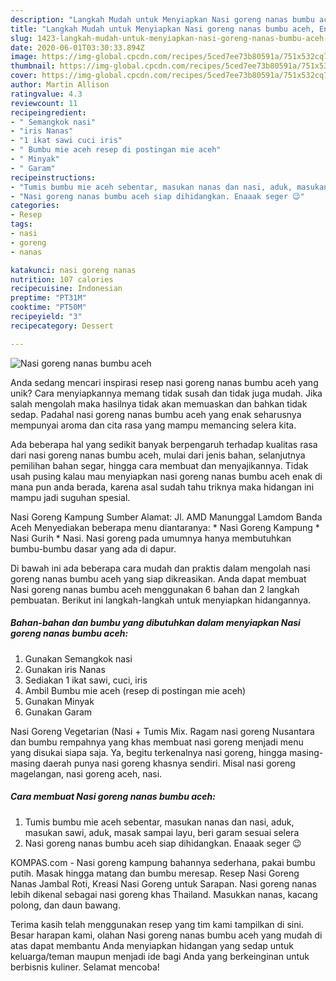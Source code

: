 ```yaml
---
description: "Langkah Mudah untuk Menyiapkan Nasi goreng nanas bumbu aceh, Enak Banget"
title: "Langkah Mudah untuk Menyiapkan Nasi goreng nanas bumbu aceh, Enak Banget"
slug: 1423-langkah-mudah-untuk-menyiapkan-nasi-goreng-nanas-bumbu-aceh-enak-banget
date: 2020-06-01T03:30:33.894Z
image: https://img-global.cpcdn.com/recipes/5ced7ee73b80591a/751x532cq70/nasi-goreng-nanas-bumbu-aceh-foto-resep-utama.jpg
thumbnail: https://img-global.cpcdn.com/recipes/5ced7ee73b80591a/751x532cq70/nasi-goreng-nanas-bumbu-aceh-foto-resep-utama.jpg
cover: https://img-global.cpcdn.com/recipes/5ced7ee73b80591a/751x532cq70/nasi-goreng-nanas-bumbu-aceh-foto-resep-utama.jpg
author: Martin Allison
ratingvalue: 4.3
reviewcount: 11
recipeingredient:
- " Semangkok nasi"
- "iris Nanas"
- "1 ikat sawi cuci iris"
- " Bumbu mie aceh resep di postingan mie aceh"
- " Minyak"
- " Garam"
recipeinstructions:
- "Tumis bumbu mie aceh sebentar, masukan nanas dan nasi, aduk, masukan sawi, aduk, masak sampai layu, beri garam sesuai selera"
- "Nasi goreng nanas bumbu aceh siap dihidangkan. Enaaak seger 😉"
categories:
- Resep
tags:
- nasi
- goreng
- nanas

katakunci: nasi goreng nanas 
nutrition: 107 calories
recipecuisine: Indonesian
preptime: "PT31M"
cooktime: "PT50M"
recipeyield: "3"
recipecategory: Dessert

---
```



![Nasi goreng nanas bumbu aceh](https://img-global.cpcdn.com/recipes/5ced7ee73b80591a/751x532cq70/nasi-goreng-nanas-bumbu-aceh-foto-resep-utama.jpg)

Anda sedang mencari inspirasi resep nasi goreng nanas bumbu aceh yang unik? Cara menyiapkannya memang tidak susah dan tidak juga mudah. Jika salah mengolah maka hasilnya tidak akan memuaskan dan bahkan tidak sedap. Padahal nasi goreng nanas bumbu aceh yang enak seharusnya mempunyai aroma dan cita rasa yang mampu memancing selera kita.

Ada beberapa hal yang sedikit banyak berpengaruh terhadap kualitas rasa dari nasi goreng nanas bumbu aceh, mulai dari jenis bahan, selanjutnya pemilihan bahan segar, hingga cara membuat dan menyajikannya. Tidak usah pusing kalau mau menyiapkan nasi goreng nanas bumbu aceh enak di mana pun anda berada, karena asal sudah tahu triknya maka hidangan ini mampu jadi suguhan spesial.

Nasi Goreng Kampung Sumber Alamat: Jl. AMD Manunggal Lamdom Banda Aceh Menyediakan beberapa menu diantaranya: * Nasi Goreng Kampung * Nasi Gurih * Nasi. Nasi goreng pada umumnya hanya membutuhkan bumbu-bumbu dasar yang ada di dapur.


Di bawah ini ada beberapa cara mudah dan praktis dalam mengolah nasi goreng nanas bumbu aceh yang siap dikreasikan. Anda dapat membuat Nasi goreng nanas bumbu aceh menggunakan 6 bahan dan 2 langkah pembuatan. Berikut ini langkah-langkah untuk menyiapkan hidangannya.

<!--inarticleads1-->

##### Bahan-bahan dan bumbu yang dibutuhkan dalam menyiapkan Nasi goreng nanas bumbu aceh:

1. Gunakan  Semangkok nasi
1. Gunakan iris Nanas
1. Sediakan 1 ikat sawi, cuci, iris
1. Ambil  Bumbu mie aceh (resep di postingan mie aceh)
1. Gunakan  Minyak
1. Gunakan  Garam


Nasi Goreng Vegetarian (Nasi + Tumis Mix. Ragam nasi goreng Nusantara dan bumbu rempahnya yang khas membuat nasi goreng menjadi menu yang disukai siapa saja. Ya, begitu terkenalnya nasi goreng, hingga masing-masing daerah punya nasi goreng khasnya sendiri. Misal nasi goreng magelangan, nasi goreng aceh, nasi. 

<!--inarticleads2-->

##### Cara membuat Nasi goreng nanas bumbu aceh:

1. Tumis bumbu mie aceh sebentar, masukan nanas dan nasi, aduk, masukan sawi, aduk, masak sampai layu, beri garam sesuai selera
1. Nasi goreng nanas bumbu aceh siap dihidangkan. Enaaak seger 😉


KOMPAS.com - Nasi goreng kampung bahannya sederhana, pakai bumbu putih. Masak hingga matang dan bumbu meresap. Resep Nasi Goreng Nanas Jambal Roti, Kreasi Nasi Goreng untuk Sarapan. Nasi goreng nanas lebih dikenal sebagai nasi goreng khas Thailand. Masukkan nanas, kacang polong, dan daun bawang. 

Terima kasih telah menggunakan resep yang tim kami tampilkan di sini. Besar harapan kami, olahan Nasi goreng nanas bumbu aceh yang mudah di atas dapat membantu Anda menyiapkan hidangan yang sedap untuk keluarga/teman maupun menjadi ide bagi Anda yang berkeinginan untuk berbisnis kuliner. Selamat mencoba!

